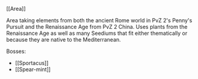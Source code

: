 [[Area]]

Area taking elements from both the ancient Rome world in PvZ 2's Penny's Pursuit and the Renaissance Age from PvZ 2 China. Uses plants from the Renaissance Age as well as many Seediums that fit either thematically or because they are native to the Mediterranean.

Bosses:
- [[Sportacus]]
- [[Spear-mint]]
